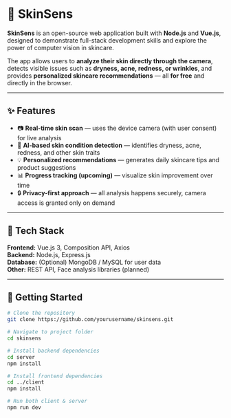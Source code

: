 # 🌿 SkinSens

**SkinSens** is an open-source web application built with **Node.js** and **Vue.js**, designed to demonstrate full-stack development skills and explore the power of computer vision in skincare.

The app allows users to **analyze their skin directly through the camera**, detects visible issues such as **dryness, acne, redness, or wrinkles**, and provides **personalized skincare recommendations** — all **for free** and directly in the browser.

---

## ✨ Features

- 📷 **Real-time skin scan** — uses the device camera (with user consent) for live analysis  
- 🧠 **AI-based skin condition detection** — identifies dryness, acne, redness, and other skin traits  
- 💡 **Personalized recommendations** — generates daily skincare tips and product suggestions  
- 📊 **Progress tracking (upcoming)** — visualize skin improvement over time  
- 🔒 **Privacy-first approach** — all analysis happens securely, camera access is granted only on demand  

---

## 🧩 Tech Stack

**Frontend:** Vue.js 3, Composition API, Axios  
**Backend:** Node.js, Express.js  
**Database:** (Optional) MongoDB / MySQL for user data  
**Other:** REST API, Face analysis libraries (planned)

---

## 🚀 Getting Started

```bash
# Clone the repository
git clone https://github.com/yourusername/skinsens.git

# Navigate to project folder
cd skinsens

# Install backend dependencies
cd server
npm install

# Install frontend dependencies
cd ../client
npm install

# Run both client & server
npm run dev
